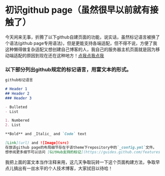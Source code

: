 # 初识github page（虽然很早以前就有接触了）
今天闲来无事，折腾了以下github自建页面的功能，说实话，虽然标记语言被换了个语法(github page专用语法)，但是更能支持各端适配，但不得不说，方便了我这种懒得做复杂适配又想创建自己博客的人，我自己的服务器主机页面就是因为移动端适配的原因到现在还在这种地方！[点我点我点我](http://xiaozhang.get.vip/)
### 以下部分列出github规定的标记语言，用富文本的形式。
```markdown
github标记语言

# Header 1
## Header 2
### Header 3

- Bulleted
- List

1. Numbered
2. List

**Bold** and _Italic_ and `Code` text

[Link](url) and ![Image](src)
存放该github page的布局细节存在于该theme下repository中的`_config.yml`文件。
想参阅更多细节可以访问 [GitHub支持的标记](https://guides.github.com/features/mastering-markdown/).
```
我把上面的富文本当作注释来用，这几天争取玩转一下这个页面构建方法，争取早点儿搞出有一丝水平的个人技术博客，大家拭目以待哈！

